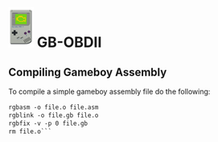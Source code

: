 # <img src="https://raw.githubusercontent.com/blitztide/GB-OBDII/master/gameboy.png" width="50" height="80">  GB-OBDII

## Compiling Gameboy Assembly
To compile a simple gameboy assembly file do the following:
```#/bin/bash
rgbasm -o file.o file.asm
rgblink -o file.gb file.o
rgbfix -v -p 0 file.gb
rm file.o```
